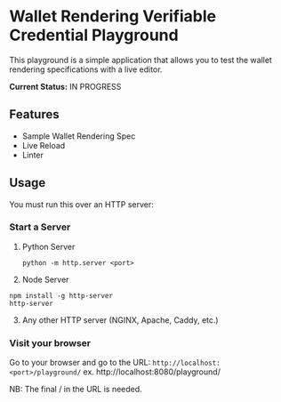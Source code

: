 # Wallet Rendering Verifiable Credential Playground

This playground is a simple application that allows you to test the wallet
rendering specifications with a live editor.

**Current Status:** IN PROGRESS

## Features

- Sample Wallet Rendering Spec
- Live Reload
- Linter

## Usage

You must run this over an HTTP server:

### Start a Server

1. Python Server

   `python -m http.server <port>`

2. Node Server

```
npm install -g http-server
http-server
```

3. Any other HTTP server (NGINX, Apache, Caddy, etc.)

### Visit your browser

Go to your browser and go to the URL: `http://localhost:<port>/playground/`
ex. http://localhost:8080/playground/

NB: The final / in the URL is needed.
